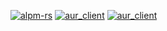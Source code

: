 [![alpm-rs](https://img.shields.io/crates/v/alpm-rs.svg?label=alpm-rs)](https://crates.io/crates/alpm-rs)
[![aur_client](https://img.shields.io/crates/v/aur_client.svg?label=aur_client)](https://crates.io/crates/aur_client)
[![aur_client](https://img.shields.io/crates/v/pacman.svg?label=pacman)](https://crates.io/crates/pacman)